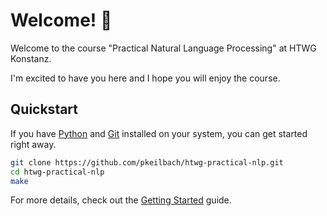 # Welcome! 👋

Welcome to the course "Practical Natural Language Processing" at HTWG Konstanz.

I'm excited to have you here and I hope you will enjoy the course.

## Quickstart

If you have [Python](https://docs.python.org/3/) and [Git](https://git-scm.com/) installed on your system, you can get started right away.

```sh
git clone https://github.com/pkeilbach/htwg-practical-nlp.git
cd htwg-practical-nlp
make
```

For more details, check out the [Getting Started](./getting_started.md) guide.
